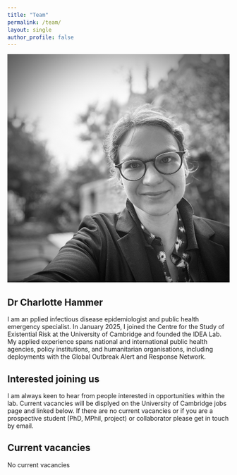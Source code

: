 ```yaml
---
title: "Team"
permalink: /team/
layout: single
author_profile: false
---
```


![Dr Charlotte Hammer](/assets/images/charlotte.jpg)

## Dr Charlotte Hammer
I am an pplied infectious disease epidemiologist and public health emergency specialist. In January 2025, I joined the Centre for the Study of Existential Risk at the University of Cambridge and founded the IDEA Lab.  
My applied experience spans national and international public health agencies, policy institutions, and humanitarian organisations, including deployments with the Global Outbreak Alert and Response Network.

## Interested joining us
I am always keen to hear from people interested in opportunities within the lab. Current vacancies will be displyed on the University of Cambridge jobs page and linked below. If there are no current vacancies or if you are a prospective student (PhD, MPhil, project) or collaborator please get in touch by email.

## Current vacancies
No current vacancies
